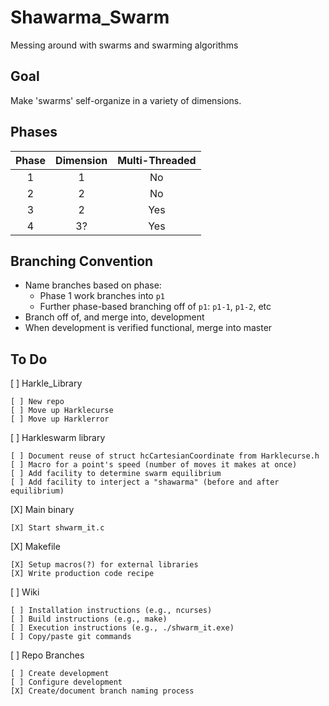 # Shawarma_Swarm
Messing around with swarms and swarming algorithms

## Goal
Make 'swarms' self-organize in a variety of dimensions.

## Phases

| Phase | Dimension | Multi-Threaded |
| :---: | :-------: | :------------: |
| 1     | 1         | No             |
| 2     | 2         | No             |
| 3     | 2         | Yes            |
| 4     | 3?        | Yes            |

## Branching Convention

* Name branches based on phase:
    * Phase 1 work branches into `p1`
    * Further phase-based branching off of `p1`: `p1-1`, `p1-2`, etc
* Branch off of, and merge into, development
* When development is verified functional, merge into master

## To Do

[ ] Harkle_Library

    [ ] New repo
    [ ] Move up Harklecurse
    [ ] Move up Harklerror
[ ] Harkleswarm library

    [ ] Document reuse of struct hcCartesianCoordinate from Harklecurse.h
    [ ] Macro for a point's speed (number of moves it makes at once)
    [ ] Add facility to determine swarm equilibrium
    [ ] Add facility to interject a "shawarma" (before and after equilibrium)
[X] Main binary

    [X] Start shwarm_it.c
[X] Makefile

    [X] Setup macros(?) for external libraries
    [X] Write production code recipe
[ ] Wiki

    [ ] Installation instructions (e.g., ncurses)
    [ ] Build instructions (e.g., make)
    [ ] Execution instructions (e.g., ./shwarm_it.exe)
    [ ] Copy/paste git commands
[ ] Repo Branches

    [ ] Create development
    [ ] Configure development
    [X] Create/document branch naming process
